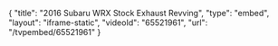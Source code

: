 {
    "title": "2016 Subaru WRX Stock Exhaust Revving",
    "type": "embed",
    "layout": "iframe-static",
    "videoId": "65521961",
    "url": "\/tvpembed\/65521961"
}